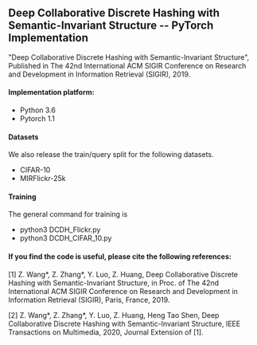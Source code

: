 ## Deep Collaborative Discrete Hashing with Semantic-Invariant Structure -- PyTorch Implementation

"Deep Collaborative Discrete Hashing with Semantic-Invariant Structure", Published in The 42nd International ACM SIGIR Conference on Research and Development in Information Retrieval (SIGIR), 2019. 

#### Implementation platform: 
* Python 3.6  
* Pytorch 1.1

#### Datasets
We also release the train/query split for the following datasets.

* CIFAR-10  
* MIRFlickr-25k  

#### Training
The general command for training is
* python3 DCDH_Flickr.py
* python3 DCDH_CIFAR_10.py

#### If you find the code is useful, please cite the following references: 
[1] Z. Wang*, Z. Zhang*, Y. Luo, Z. Huang, Deep Collaborative Discrete Hashing with Semantic-Invariant Structure, in Proc. of The 42nd International ACM SIGIR Conference on Research and Development in Information Retrieval (SIGIR), Paris, France, 2019.

[2] Z. Wang*, Z. Zhang*, Y. Luo, Z. Huang, Heng Tao Shen, Deep Collaborative Discrete Hashing with Semantic-Invariant Structure, IEEE Transactions on Multimedia, 2020, Journal Extension of [1].
